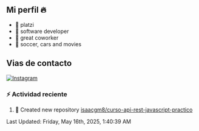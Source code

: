 ## Mi perfil 🔥


- 🔭 platzi
- 🌱 software developer
- 👯 great coworker
- 💬 soccer, cars and movies

## Vias de contacto

[![Instagram](https://img.shields.io/badge/@isaacgm__-%23E4405F?style=for-the-badge&logo=instagram&logoColor=white)](https://www.instagram.com/isaacgm__/)

### :zap: Actividad reciente 
<!--RECENT_ACTIVITY:start-->
1. 📔 Created new repository [isaacgm8/curso-api-rest-javascript-practico](https://github.com/isaacgm8/curso-api-rest-javascript-practico)<br>
<!--RECENT_ACTIVITY:end-->
<!--RECENT_ACTIVITY:last_update-->
Last Updated: Friday, May 16th, 2025, 1:40:39 AM
<!--RECENT_ACTIVITY:last_update_end-->

